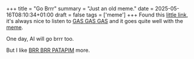 +++
title = "Go Brrr"
summary = "Just an old meme."
date = 2025-05-16T08:10:34+01:00
draft = false
tags = ['meme']
+++
Found this [little link](https://brrr.money/), it's always nice to listen to [GAS GAS GAS](https://www.youtube.com/watch?v=ljwUlY9WW1I) and it goes quite well with the [meme](https://www.reddit.com/r/OutOfTheLoop/comments/hn3qnw/whats_up_with_the_memes_titled_thing_go_brr/).

One day, AI will go brrr too.

But I like [BRR BRR PATAPIM](https://www.youtube.com/watch?v=7C1g028A0DA) more.
